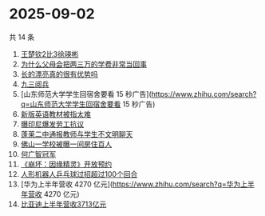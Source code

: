 # 2025-09-02

共 14 条

<!-- BEGIN -->
<!-- 最后更新时间 Tue Sep 02 2025 18:12:45 GMT+0800 (China Standard Time) -->

1. [王楚钦2比3徐瑛彬](https://www.zhihu.com/search?q=王楚钦2比3徐瑛彬)
1. [为什么父母会把两三万的学费非常当回事](https://www.zhihu.com/search?q=为什么父母会把两三万的学费非常当回事)
1. [长的漂亮真的很有优势吗](https://www.zhihu.com/search?q=长的漂亮真的很有优势吗)
1. [九三阅兵](https://www.zhihu.com/search?q=九三阅兵)
1. [山东师范大学学生回宿舍要看 15
   秒广告](https://www.zhihu.com/search?q=山东师范大学学生回宿舍要看 15 秒广告)
1. [新版英语教材被指太难](https://www.zhihu.com/search?q=新版英语教材被指太难)
1. [曝印尼爆发劳工抗议](https://www.zhihu.com/search?q=曝印尼爆发劳工抗议)
1. [蓬莱二中通报教师与学生不文明聊天](https://www.zhihu.com/search?q=蓬莱二中通报教师与学生不文明聊天)
1. [佛山一学校被曝一间房住百人](https://www.zhihu.com/search?q=佛山一学校被曝一间房住百人)
1. [何广智冠军](https://www.zhihu.com/search?q=何广智冠军)
1. [《崩坏：因缘精灵》开放预约](https://www.zhihu.com/search?q=《崩坏：因缘精灵》开放预约)
1. [人形机器人乒乓球过招超过100个回合](https://www.zhihu.com/search?q=人形机器人乒乓球过招超过100个回合)
1. [华为上半年营收 4270 亿元](https://www.zhihu.com/search?q=华为上半年营收 4270
   亿元)
1. [比亚迪上半年营收3713亿元](https://www.zhihu.com/search?q=比亚迪上半年营收3713亿元)

<!-- END -->
